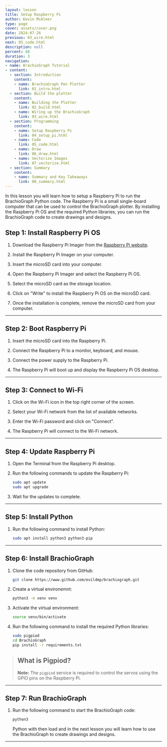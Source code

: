 ```yaml
---
layout: lesson
title: Setup Raspberry Pi
author: Kevin McAleer
type: page
cover: assets/cover.png
date: 2024-07-26
previous: 03_wire.html
next: 05_code.html
description: null
percent: 48
duration: 3
navigation:
- name: BrachioGraph Tutorial
- content:
  - section: Introduction
    content:
    - name: BrachioGraph Pen Plotter
      link: 01_intro.html
  - section: Build the plotter
    content:
    - name: Building the Plotter
      link: 02_build.html
    - name: Wiring up the BrachioGraph
      link: 03_wire.html
  - section: Programming
    content:
    - name: Setup Raspberry Pi
      link: 04_setup_pi.html
    - name: Code
      link: 05_code.html
    - name: Draw
      link: 06_draw.html
    - name: Vectorize Images
      link: 07_vectorize.html
  - section: Summary
    content:
    - name: Summary and Key Takeaways
      link: 08_summary.html
---
```



In this lesson you will learn how to setup a Raspberry Pi to run the BrachioGraph Python code. The Raspberry Pi is a small single-board computer that can be used to control the BrachioGraph plotter. By installing the Raspberry Pi OS and the required Python libraries, you can run the BrachioGraph code to create drawings and designs.

## Step 1: Install Raspberry Pi OS

1. Download the Raspberry Pi Imager from the [Raspberry Pi website](https://www.raspberrypi.org/software/).

1. Install the Raspberry Pi Imager on your computer.

1. Insert the microSD card into your computer.

1. Open the Raspberry Pi Imager and select the Raspberry Pi OS.

1. Select the microSD card as the storage location.

1. Click on "Write" to install the Raspberry Pi OS on the microSD card.

1. Once the installation is complete, remove the microSD card from your computer.

---

## Step 2: Boot Raspberry Pi

1. Insert the microSD card into the Raspberry Pi.

1. Connect the Raspberry Pi to a monitor, keyboard, and mouse.

1. Connect the power supply to the Raspberry Pi.

1. The Raspberry Pi will boot up and display the Raspberry Pi OS desktop.

---

## Step 3: Connect to Wi-Fi

1. Click on the Wi-Fi icon in the top right corner of the screen.

1. Select your Wi-Fi network from the list of available networks.

1. Enter the Wi-Fi password and click on "Connect".

1. The Raspberry Pi will connect to the Wi-Fi network.

---

## Step 4: Update Raspberry Pi

1. Open the Terminal from the Raspberry Pi desktop.

1. Run the following commands to update the Raspberry Pi:

    ```bash
    sudo apt update
    sudo apt upgrade
    ```

1. Wait for the updates to complete.

---

## Step 5: Install Python

1. Run the following command to install Python:

    ```bash
    sudo apt install python3 python3-pip
    ```

---

## Step 6: Install BrachioGraph

1. Clone the code repository from GitHub:

    ```bash
    git clone https://www.github.com/evildmp/brachiograph.git
    ```

1. Create a virtual environemnt:

    ```bash
    python3 -m venv venv
    ```

1. Activate the virtual environment:

    ```bash
    source venv/bin/activate
    ```

1. Run the following command to install the required Python libraries:

    ```bash
    sudo pigpiod
    cd BrachioGraph
    pip install -r requirements.txt
    ```

> ## What is Pigpiod?
>
> **Note:** The `pigpiod` service is required to control the servos using the GPIO pins on the Raspberry Pi.

---

## Step 7: Run BrachioGraph

1. Run the following command to start the BrachioGraph code:

    ```bash
    python3
    ```

    Python with then load and in the next lesson you will learn how to use the BrachioGraph to create drawings and designs.

---
